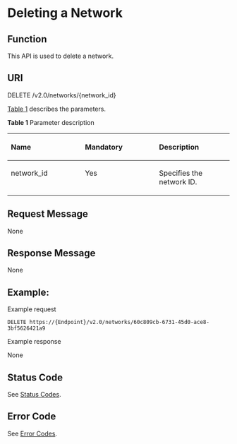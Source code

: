# Deleting a Network<a name="vpc_network_0005"></a>

## Function<a name="section43031324205035"></a>

This API is used to delete a network.

## URI<a name="section29996404205035"></a>

DELETE /v2.0/networks/\{network\_id\}

[Table 1](#table1710134691014)  describes the parameters.

**Table  1**  Parameter description

<a name="table1710134691014"></a>
<table><thead align="left"><tr id="vpc_network_0002_row1775694617109"><th class="cellrowborder" valign="top" width="33.33333333333333%" id="mcps1.2.4.1.1"><p id="vpc_network_0002_p775644621011"><a name="vpc_network_0002_p775644621011"></a><a name="vpc_network_0002_p775644621011"></a><strong id="vpc_network_0002_b78438591578"><a name="vpc_network_0002_b78438591578"></a><a name="vpc_network_0002_b78438591578"></a>Name</strong></p>
</th>
<th class="cellrowborder" valign="top" width="33.33333333333333%" id="mcps1.2.4.1.2"><p id="vpc_network_0002_p575674618101"><a name="vpc_network_0002_p575674618101"></a><a name="vpc_network_0002_p575674618101"></a><strong id="vpc_network_0002_b75895085819"><a name="vpc_network_0002_b75895085819"></a><a name="vpc_network_0002_b75895085819"></a>Mandatory</strong></p>
</th>
<th class="cellrowborder" valign="top" width="33.33333333333333%" id="mcps1.2.4.1.3"><p id="vpc_network_0002_p17568468102"><a name="vpc_network_0002_p17568468102"></a><a name="vpc_network_0002_p17568468102"></a><strong id="vpc_network_0002_b154271011583"><a name="vpc_network_0002_b154271011583"></a><a name="vpc_network_0002_b154271011583"></a>Description</strong></p>
</th>
</tr>
</thead>
<tbody><tr id="vpc_network_0002_row875634651011"><td class="cellrowborder" valign="top" width="33.33333333333333%" headers="mcps1.2.4.1.1 "><p id="vpc_network_0002_p8756154610104"><a name="vpc_network_0002_p8756154610104"></a><a name="vpc_network_0002_p8756154610104"></a>network_id</p>
</td>
<td class="cellrowborder" valign="top" width="33.33333333333333%" headers="mcps1.2.4.1.2 "><p id="vpc_network_0002_p37561846191013"><a name="vpc_network_0002_p37561846191013"></a><a name="vpc_network_0002_p37561846191013"></a>Yes</p>
</td>
<td class="cellrowborder" valign="top" width="33.33333333333333%" headers="mcps1.2.4.1.3 "><p id="vpc_network_0002_p1375624661014"><a name="vpc_network_0002_p1375624661014"></a><a name="vpc_network_0002_p1375624661014"></a>Specifies the network ID.</p>
</td>
</tr>
</tbody>
</table>

## Request Message<a name="section54655929205035"></a>

None

## Response Message<a name="section48616095205035"></a>

None

## Example:<a name="section7653394205035"></a>

Example request

```
DELETE https://{Endpoint}/v2.0/networks/60c809cb-6731-45d0-ace8-3bf5626421a9
```

Example response

None

## Status Code<a name="section10470352390"></a>

See  [Status Codes](status-codes.md).

## Error Code<a name="section85821649202813"></a>

See  [Error Codes](error-codes.md).

